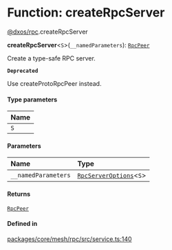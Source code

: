 # Function: createRpcServer

[@dxos/rpc](../modules/dxos_rpc.md).createRpcServer

**createRpcServer**<`S`\>(`__namedParameters`): [`RpcPeer`](../classes/dxos_rpc.RpcPeer.md)

Create a type-safe RPC server.

**`Deprecated`**

Use createProtoRpcPeer instead.

#### Type parameters

| Name |
| :------ |
| `S` |

#### Parameters

| Name | Type |
| :------ | :------ |
| `__namedParameters` | [`RpcServerOptions`](../interfaces/dxos_rpc.RpcServerOptions.md)<`S`\> |

#### Returns

[`RpcPeer`](../classes/dxos_rpc.RpcPeer.md)

#### Defined in

[packages/core/mesh/rpc/src/service.ts:140](https://github.com/dxos/dxos/blob/main/packages/core/mesh/rpc/src/service.ts#L140)
